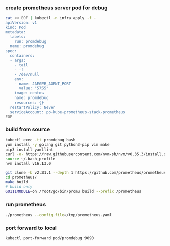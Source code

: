 ### create prometheus server pod for debug
```bash
cat << EOF | kubectl -n infra apply -f -
apiVersion: v1
kind: Pod
metadata:
  labels:
    run: promdebug
  name: promdebug
spec:
  containers:
  - args:
    - tail
    - -f
    - /dev/null
    env:
    - name: JAEGER_AGENT_PORT
      value: "5755"
    image: centos
    name: promdebug
    resources: {}
  restartPolicy: Never
  serviceAccount: po-kube-prometheus-stack-prometheus
EOF
```
### build from source
```bash
kubectl exec -ti promdebug bash
yum install -y golang git python3-pip vim make
pip3 install yamllint
curl -o- https://raw.githubusercontent.com/nvm-sh/nvm/v0.35.3/install.sh | bash
source ~/.bash_profile
nvm install v16.13.0

git clone -b v2.31.1 --depth 1 https://github.com/prometheus/prometheus
cd prometheus/
make build
# build only
GO111MODULE=on /root/go/bin/promu build --prefix /prometheus
```
### run prometheus
```bash
./prometheus --config.file=/tmp/prometheus.yaml
```
### port forward to local
```bash
kubectl port-forward pod/promdebug 9090
```

